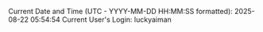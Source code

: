 Current Date and Time (UTC - YYYY-MM-DD HH:MM:SS formatted): 2025-08-22 05:54:54
Current User's Login: luckyaiman
